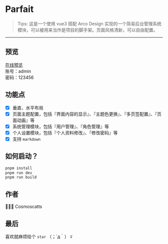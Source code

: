 # Parfait

> Tips: 这是一个使用 vue3 搭配 Arco Design 实现的一个简易后台管理系统模块，可以被用来当作是项目的脚手架。页面风格清新，可以自由配置。

*********

## 预览
[在线预览](https://parfait.netlify.app/)
<br/>
账号：admin 
<br/>
密码：123456

## 功能点
* [x] 垂直、水平布局
* [x] 页面主题配置，包括『界面内容的显示』、『主题色更换』、『多页签配置』、『页面动画』等
* [x] 系统管理模块，包括『用户管理』、『角色管理』等
* [x] 个人设置模块，包括『个人资料修改』、『修改密码』等
* [x] 支持 `markdown`

## 如何启动？
```TypeScript
pnpm install
pnpm run dev
pnpm run build
```

## 作者
🧑🏻‍💻 Cosmoscatts 

## 最后
喜欢就麻烦给个 `star` （；´д｀）ゞ
